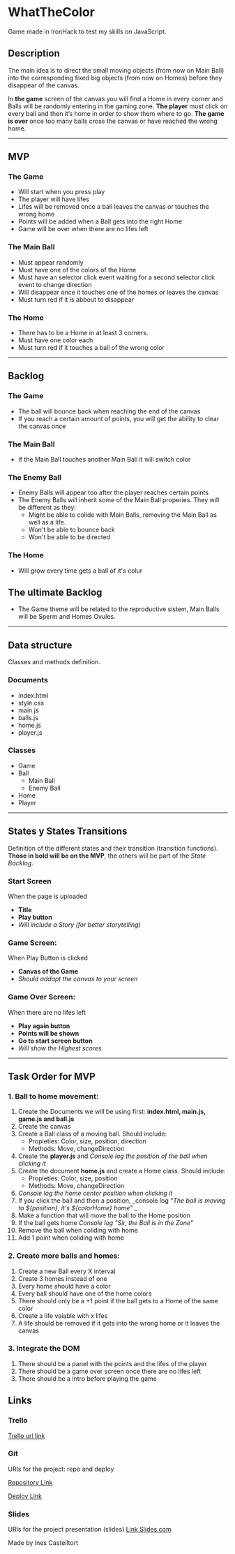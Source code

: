 # WhatTheColor
Game made in IronHack to test my skills on JavaScript.

## Description
The main idea is to direct the small moving objects (from now on Main Ball) into the corresponding fixed big objects (from now on Homes) before they disappear of the canvas. 

In __the game__ screen of the canvas you will find a Home in every corner and Balls will be randomly entering in the gaming zone. 
__The player__ must click on every ball and then it’s home in order to show them where to go. 
__The game is over__ once too many balls cross the canvas or have reached the wrong home.

* * *

## MVP

### The Game
  * Will start when you press play
  * The player will have lifes
  * Lifes will be removed once a ball leaves the canvas or touches the wrong home
  * Points will be added when a Ball gets into the right Home
  * Game will be over when there are no lifes left
  
### The Main Ball
  * Must appear randomly
  * Must have one of the colors of the Home
  * Must have an selector click event waiting for a second selector click event to change direction
  * Will disappear once it touches one of the homes or leaves the canvas
  * Must turn red if it is abbout to disappear

### The Home
  * There has to be a Home in at least 3 corners.
  * Must have one color each
  * Must turn red if it touches a ball of the wrong color


* * *

## Backlog  

### The Game
  * The ball will bounce back when reaching the end of the canvas
  * If you reach a certain amount of points, you will get the ability to clear the canvas once

### The Main Ball
  * If the Main Ball touches another Main Ball it will switch color
  
### The Enemy Ball
  * Enemy Balls will appear too after the player reaches certain points
  * The Enemy Balls will inherit some of the Main Ball properies. They will be different as they:
    * Might be able to colide with Main Balls, removing the Main Ball as well as a life.
    * Won't be able to bounce back
    * Won't be able to be directed

### The Home
  * Will grow every time gets a ball of it's colur


## The ultimate Backlog
  * The Game theme will be related to the reproductive sistem, Main Balls will be Sperm and Homes Ovules. 
  
* * *

## Data structure
Classes and methods definition.

### Documents
 * index.html
 * style.css
 * main.js
 * balls.js
 * home.js
 * player.js

### Classes 
 * Game
 * Ball
   * Main Ball
   * Enemy Ball
  * Home
  * Player

* * *


## States y States Transitions
Definition of the different states and their transition (transition functions). **Those in bold will be on the MVP**, the others will be part of the _State Backlog_.

### Start Screen
When the page is uploaded
  * **Title**
  * **Play button**
  * _Will include a Story (for better storytelling)_

### Game Screen: 
When Play Button is clicked
  * **Canvas of the Game**
  * _Should addapt the canvas to your screen_

### Game Over Screen: 
When there are no lifes left
  * **Play again button**
  * **Points will be shown**
  * **Go to start screen button**
  * _Will show the Highest scores_

* * *

## Task Order for MVP

### 1. Ball to home movement:
1. Create the Documents we will be using first: **index.html, main.js, game.js and ball.js**
2. Create the canvas
3. Create a Ball class of a moving ball. Should include:
   * Propieties: Color, size, position, direction
   * Methods: Move, changeDirection
4. Create the **player.js** and _Console log the position of the ball when clicking it_
5. Create the document **home.js** and create a Home class. Should include:
   * Propieties: Color, size, position
   * Methods: Move, changeDirection
6. _Console log the home _center_ position when clicking it_
7. If you click the ball and then a position, _console log _"The ball is moving to ${position}, it's ${colorHome} home"_ _
8. Make a function that will move the ball to the Home position
9. If the ball gets home _Console log "Sir, the Ball is in the Zone"_
10. Remove the ball when coliding with home
11. Add 1 point when coliding with home

### 2. Create more balls and homes:
1. Create a new Ball every X interval
2. Create 3 homes instead of one
3. Every home should have a color
4. Every ball should have one of the home colors
5. There should only be a +1 point if the ball gets to a Home of the same color 
5. Create a life vaiable with x lifes
6. A life should be removed if it gets into the wrong home or it leaves the canvas

### 3. Integrate the DOM
1. There should be a panel with the points and the lifes of the player
2. There should be a game over screen once there are no lifes left
3. There should be a intro before playing the game


## Links

### Trello
[Trello url link](https://trello.com/b/PXDvTRtn/whatthecolor)


### Git
URls for the project: repo and deploy

[Repository Link](https://github.com/InesCV/WhatTheColor)

[Deploy Link](https://inescv.github.io/WhatTheColor/)


### Slides
URls for the project presentation (slides)
[Link Slides.com](https://slides.com/inescv/deck)

Made by Ines Castelltort

